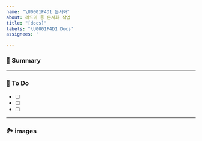 ```yaml
---
name: "\U0001F4D1 문서화"
about: 리드미 등 문서화 작업
title: "[docs]"
labels: "\U0001F4D1 Docs"
assignees: ''

---
```


### 🚀 Summary

<!-- A brief description of the issue. -->

---

### 📝 To Do

<!-- Write what you need to do -->

- [ ]
- [ ]
- [ ]

---

### 🏞️ images 

<!-- Capture related images -->
